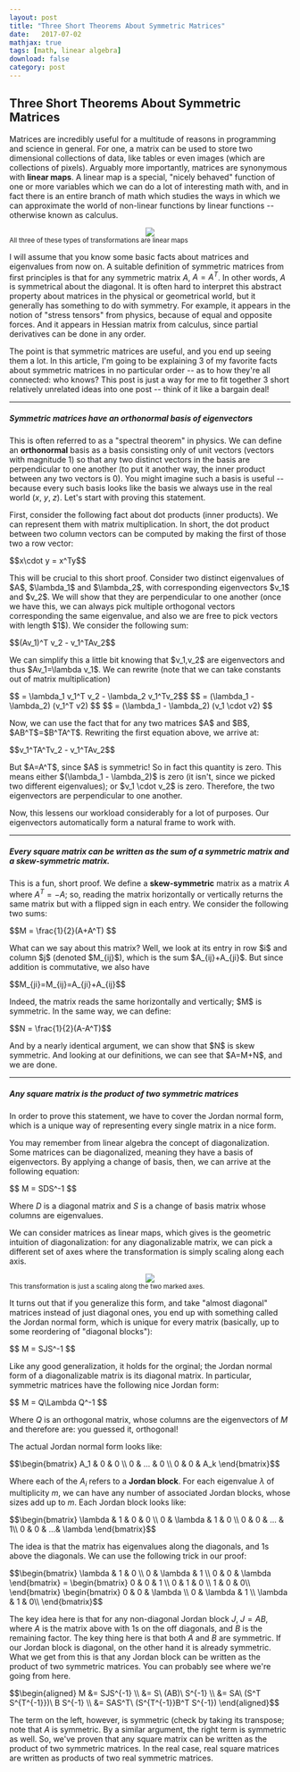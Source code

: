 ```yaml
---
layout: post
title: "Three Short Theorems About Symmetric Matrices"
date:   2017-07-02
mathjax: true
tags: [math, linear algebra]
download: false
category: post
---
```


## Three Short Theorems About Symmetric Matrices

Matrices are incredibly useful for a multitude of reasons in programming and science in general. For one, a matrix can be used to store two dimensional collections of data, like tables or even images (which are collections of pixels). Arguably more importantly, matrices are synonymous with **linear maps**. A linear map is a special, "nicely behaved" function of one or more variables which we can do a lot of interesting math with, and in fact there is an entire branch of math which studies the ways in which we can approximate the world of non-linear functions by linear functions -- otherwise known as calculus.

<center><img src="https://artsineducationblogdotcom.files.wordpress.com/2014/12/transformation.gif"></center>

<div class="caption">
<sub>All three of these types of transformations are linear maps</sub>
</div>

I will assume that you know some basic facts about matrices and eigenvalues from now on. A suitable definition of symmetric matrices from first principles is that for any symmetric matrix $A$, $A=A^T$. In other words, $A$ is symmetrical about the diagonal. It is often hard to interpret this abstract property about matrices in the physical or geometrical world, but it generally has something to do with symmetry. For example, it appears in the notion of "stress tensors" from physics, because of equal and opposite forces. And it appears in Hessian matrix from calculus, since partial derivatives can be done in any order.

The point is that symmetric matrices are useful, and you end up seeing them a lot. In this article, I'm going to be explaining $3$ of my favorite facts about symmetric matrices in no particular order -- as to how they're all connected: who knows? This post is just a way for me to fit together 3 short relatively unrelated ideas into one post -- think of it like a bargain deal!

---

##### Symmetric matrices have an orthonormal basis of eigenvectors

This is often referred to as a "spectral theorem" in physics. We can define an **orthonormal** basis as a basis consisting only of unit vectors (vectors with magnitude $1$) so that any two distinct vectors in the basis are perpendicular to one another (to put it another way, the inner product between any two vectors is $0$). You might imagine such a basis is useful -- because every such basis looks like the basis we always use in the real world ($x$, $y$, $z$). Let's start with proving this statement.

First, consider the following fact about dot products (inner products). We can represent them with matrix multiplication. In short, the dot product between two column vectors can be computed by making the first of those two a row vector:
<p>
$$x\cdot y = x^Ty$$
</p>
This will be crucial to this short proof. Consider two distinct eigenvalues of $A$, $\lambda_1$ and $\lambda_2$, with corresponding eigenvectors $v_1$ and $v_2$. We will show that they are perpendicular to one another (once we have this, we can always pick multiple orthogonal vectors corresponding the same eigenvalue, and also we are free to pick vectors with length $1$). We consider the following sum:
<p>
$$(Av_1)^T v_2 - v_1^TAv_2$$
</p>
We can simplify this a little bit knowing that $v_1,v_2$ are eigenvectors and thus $Av_1=\lambda v_1$. We can rewrite (note that we can take constants out of matrix multiplication)
<p>
$$ = \lambda_1 v_1^T v_2 - \lambda_2 v_1^Tv_2$$
$$ = (\lambda_1 - \lambda_2) (v_1^T v2) $$
$$ = (\lambda_1 - \lambda_2) (v_1 \cdot v2) $$
</p>
Now, we can use the fact that for any two matrices $A$ and $B$, $AB^T$=$B^TA^T$. Rewriting the first equation above, we arrive at:
<p>
$$v_1^TA^Tv_2 - v_1^TAv_2$$
</p>
But $A=A^T$, since $A$ is symmetric! So in fact this quantity is zero. This means either $(\lambda_1 - \lambda_2)$ is zero (it isn't, since we picked two different eigenvalues); or $v_1 \cdot v_2$ is zero. Therefore, the two eigenvectors are perpendicular to one another.

Now, this lessens our workload considerably for a lot of purposes. Our eigenvectors automatically form a natural frame to work with.

---

##### Every square matrix can be written as the sum of a symmetric matrix and a skew-symmetric matrix.

This is a fun, short proof. We define a **skew-symmetric** matrix as a matrix $A$ where $A^T = -A$; so, reading the matrix horizontally or vertically returns the same matrix but with a flipped sign in each entry. We consider the following two sums:
<p>
$$M = \frac{1}{2}(A+A^T) $$
</p>
What can we say about this matrix? Well, we look at its entry in row $i$ and column $j$ (denoted $M_{ij}$), which is the sum $A_{ij}+A_{ji}$. But since addition is commutative, we also have
<p>
$$M_{ji}=M_{ij}=A_{ji}+A_{ij}$$
</p>
Indeed, the matrix reads the same horizontally and vertically; $M$ is symmetric. In the same way, we can define:
<p>
$$N = \frac{1}{2}(A-A^T)$$
</p>
And by a nearly identical argument, we can show that $N$ is skew symmetric. And looking at our definitions, we can see that $A=M+N$, and we are done. 

---

##### Any square matrix is the product of two symmetric matrices


In order to prove this statement, we have to cover the Jordan normal form, which is a unique way of representing every single matrix in a nice form.

You may remember from linear algebra the concept of diagonalization. Some matrices can be diagonalized, meaning they have a basis of eigenvectors. By applying a change of basis, then, we can arrive at the following equation:

<p>
$$
M = SDS^-1
$$
</p>

Where $D$ is a diagonal matrix and $S$ is a change of basis matrix whose columns are eigenvalues.

We can consider matrices as linear maps, which gives is the geometric intuition of diagonalization: for any diagonalizable matrix, we can pick a different set of axes where the transformation is simply scaling along each axis.

<center><img src="/assets/diagonal.png"></center>

<div class="caption">
<sub>This transformation is just a scaling along the two marked axes.</sub>
</div>

It turns out that if you generalize this form, and take "almost diagonal" matrices instead of just diagonal ones, you end up with something called the Jordan normal form, which is unique for every matrix (basically, up to some reordering of "diagonal blocks"):

<p>
$$
M = SJS^-1
$$
</p>

Like any good generalization, it holds for the orginal; the Jordan normal form of a diagonalizable matrix is its diagonal matrix. In particular, symmetric matrices have the following nice Jordan form:

<p>
$$
M = Q\Lambda Q^-1
$$
</p>

Where $Q$ is an orthogonal matrix, whose columns are the eigenvectors of $M$ and therefore are: you guessed it, orthogonal!

The actual Jordan normal form looks like:

<p>
$$\begin{bmatrix}
A_1 & 0 & 0 \\
0 & ... & 0 \\
0 & 0 & A_k
\end{bmatrix}$$
</p>

Where each of the $A_i$ refers to a **Jordan block**. For each eigenvalue $\lambda$ of multiplicity $m$, we can have any number of associated Jordan blocks, whose sizes add up to $m$. Each Jordan block looks like:

<p>
$$\begin{bmatrix}
\lambda & 1 & 0 & 0 \\
0 & \lambda & 1 & 0 \\
0 & 0 & ... & 1\\
0 & 0 & ...& \lambda
\end{bmatrix}$$
</p>

The idea is that the matrix has eigenvalues along the diagonals, and $1$s above the diagonals. We can use the following trick in our proof:

<p>
$$\begin{bmatrix}
\lambda & 1 & 0 \\
0 & \lambda & 1 \\
0 & 0 & \lambda
\end{bmatrix}
=
\begin{bmatrix}
0 & 0 & 1 \\
0 & 1 & 0 \\
1 & 0 & 0\\
\end{bmatrix}
\begin{bmatrix}
0 & 0 & \lambda \\
0 & \lambda & 1 \\
\lambda & 1 & 0\\
\end{bmatrix}$$
</p>

The key idea here is that for any non-diagonal Jordan block $J$, $J=AB$, where $A$ is the matrix above with $1$s on the off diagonals, and $B$ is the remaining factor. The key thing here is that both $A$ and $B$ are symmetric. If our Jordan block is diagonal, on the other hand it is already symmetric. What we get from this is that any Jordan block can be written as the product of two symmetric matrices. You can probably see where we're going from here.

<p>
$$\begin{aligned}
M &= SJS^{-1} \\
&= S\ (AB)\ S^{-1} \\
&= SA\ (S^T S^{T^{-1}})\ B S^{-1} \\
&= SAS^T\ (S^{T^{-1}}B^T S^{-1})
\end{aligned}$$
</p>

The term on the left, however, is symmetric (check by taking its transpose; note that $A$ is symmetric. By a similar argument, the right term is symmetric as well. So, we've proven that any square matrix can be written as the product of two symmetric matrices. In the real case, real square matrices are written as products of two real symmetric matrices.

